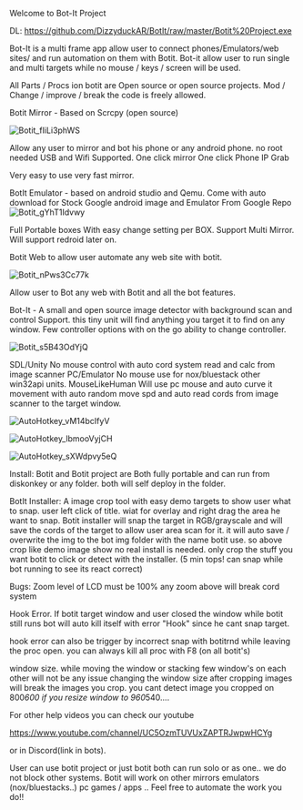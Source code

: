 Welcome to Bot-It Project

DL:
https://github.com/DizzyduckAR/BotIt/raw/master/Botit%20Project.exe

Bot-It is a multi frame app allow user to connect phones/Emulators/web sites/ and run automation on them with Botit.
Bot-it allow user to run single and multi targets while no mouse / keys / screen will be used.

All Parts / Procs ion botit are Open source or open source projects.
Mod / Change / improve / break the code is freely allowed.

Botit Mirror - Based on Scrcpy (open source)

![Botit_fIiLi3phWS](https://user-images.githubusercontent.com/52171360/78451435-79b04f80-763a-11ea-8bf1-e0657323d967.png)

Allow any user to mirror and bot his phone or any android phone.
no root needed 
USB and Wifi Supported.
One click mirror
One click Phone IP Grab

Very easy to use very fast mirror.

BotIt Emulator - based on android studio and Qemu. Come with auto download for Stock Google android image and Emulator From Google Repo
![Botit_gYhT1Idvwy](https://user-images.githubusercontent.com/52171360/78451444-859c1180-763a-11ea-9bf1-61309476f77f.png)

Full Portable boxes With easy change setting per BOX.
Support Multi Mirror.
Will support redroid later on.


Botit Web to allow user automate any web site with botit.

![Botit_nPws3Cc77k](https://user-images.githubusercontent.com/52171360/81484393-e8fcfe80-91f9-11ea-9f43-920be0b9c18f.png)

Allow user to Bot any web with Botit and all the bot features.

Bot-It - A small and open source image detector with background scan and control Support.
this tiny unit will find anything you target it to find on any window.
Few controller options with on the go ability to change controller.

![Botit_s5B43OdYjQ](https://user-images.githubusercontent.com/52171360/78451454-964c8780-763a-11ea-9d2f-0d6b520de9c7.png)

SDL/Unity No mouse control with auto cord system read and calc from image scanner
PC/Emulator No mouse use for nox/bluestack other win32api units.
MouseLikeHuman Will use pc mouse and auto curve it movement with auto random move spd and auto read cords from image scanner to the target window.

![AutoHotkey_vM14bcIfyV](https://user-images.githubusercontent.com/52171360/81484415-18137000-91fa-11ea-99e1-7eaf724ec4e7.png)

![AutoHotkey_lbmooVyjCH](https://user-images.githubusercontent.com/52171360/81484418-1b0e6080-91fa-11ea-9181-2e96902fd507.png)

![AutoHotkey_sXWdpvy5eQ](https://user-images.githubusercontent.com/52171360/81484419-1f3a7e00-91fa-11ea-837b-df846af8db1e.png)



Install:
Botit and Botit project are Both fully portable and can run from diskonkey or any folder.
both will self deploy in the folder.

BotIt Installer:
A image crop tool with easy demo targets to show user what to snap.
user left click of title. wiat for overlay and right drag the area he want to snap.
Botit installer will snap the target in RGB/grayscale and will save the cords of the target to allow user area scan for it.
it will auto save / overwrite the img to the bot img folder with the name botit use.
so above crop like demo image show no real install is needed. only crop the stuff you  want botit to click or detect with the installer. (5 min tops! can snap while bot running to see its react correct)

Bugs:
Zoom level of LCD must be 100% any zoom above will break cord system

Hook Error. If botit target window and user closed the window while botit still runs bot will auto kill itself with error "Hook" since he cant snap target.

hook error can also be trigger by incorrect snap with botitrnd while leaving the proc open.
you can always kill all proc with F8 (on all botit's)

window size. while moving the window or stacking few window's on each other will not be any issue
changing the window size after cropping images will break the images you crop.
you cant detect image you cropped on 800*600 if you resize window to 960*540....

For other help videos you can check our youtube

https://www.youtube.com/channel/UC5OzmTUVUxZAPTRJwpwHCYg

or in Discord(link in bots).

User can use botit project or just botit both can run solo or as one..
we do not block other systems.
Botit will work on other mirrors emulators (nox/bluestacks..) pc games / apps ..
Feel free to automate the work you do!!
